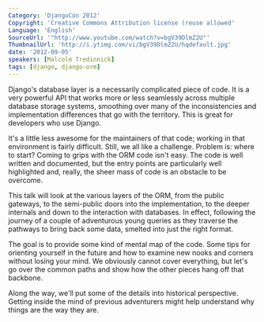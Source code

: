 ```yaml
---
Category: 'DjangoCon 2012'
Copyright: 'Creative Commons Attribution license (reuse allowed'
Language: 'English'
SourceUrl: '"http://www.youtube.com/watch?v=bgV39DlmZ2U"'
ThumbnailUrl: 'http://i.ytimg.com/vi/bgV39DlmZ2U/hqdefault.jpg'
date: '2012-09-05'
speakers: [Malcolm Tredinnick]
tags: [django, django-orm]
---
```

Django's database layer is a necessarily complicated piece of code. It is a
very powerful API that works more or less seamlessly across multiple database
storage systems, smoothing over many of the inconsistencies and implementation
differences that go with the territory. This is great for developers who use
Django.

It's a little less awesome for the maintainers of that code; working in that
environment is fairly difficult. Still, we all like a challenge. Problem is:
where to start? Coming to grips with the ORM code isn't easy. The code is well
written and documented, but the entry points are particularly well highlighted
and, really, the sheer mass of code is an obstacle to be overcome.

This talk will look at the various layers of the ORM, from the public
gateways, to the semi-public doors into the implementation, to the deeper
internals and down to the interaction with databases. In effect, following the
journey of a couple of adventurous young queries as they traverse the pathways
to bring back some data, smelted into just the right format.

The goal is to provide some kind of mental map of the code. Some tips for
orienting yourself in the future and how to examine new nooks and corners
without losing your mind. We obviously cannot cover everything, but let's go
over the common paths and show how the other pieces hang off that backbone.

Along the way, we'll put some of the details into historical perspective.
Getting inside the mind of previous adventurers might help understand why
things are the way they are.

